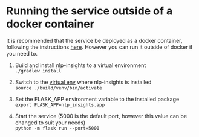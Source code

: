 # Running the service outside of a docker container
It is recommended that the service be deployed as a docker container, following the instructions [here](../examples/setup/start_nlp_insights.md). However you can run it outside of docker if you need to.

1. Build and install nlp-insights to a virtual environment  
    `./gradlew install`
   
1. Switch to the [virtual env](https://docs.python.org/3/library/venv.html) where nlp-insights is installed  
   `source ./build/venv/bin/activate`  
   
1. Set the FLASK_APP environment variable to the installed package  
    `export FLASK_APP=nlp_insights.app`
    
1. Start the service (5000 is the default port, however this value can be changed to suit your needs)  
   `python -m flask run --port=5000`
